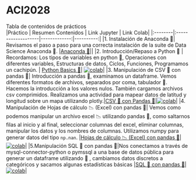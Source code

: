 # ACI2028  
  
Tabla de contenidos de prácticos  
|Práctico | Resumen Contenidos | Link Jupyter | Link Colab|
|:--------|:-------------------|-------------:|----------:|
|1. Instalación de Anaconda :snake:| Revisamos el paso a paso para una correcta instalación de la suite de Data Science Anaconda :snake:. |[Anaconda :snake:](00_Anaconda/README.MD)|| 
|2. Introducción/Repaso a Python :snake: | Recordamos: Los tipos de variables en python :snake:, Operaciones con diferentes variables, Estructuras de datos, Ciclos, Funciones, Programamos un cachipún. |  [Python Basics :snake:](code/Clase_I_ACI2028.ipynb)| [![colab](https://colab.research.google.com/assets/colab-badge.svg)](https://colab.research.google.com/github/dtravisany/ACI2028/blob/main/code/Clase_I_ACI2028.ipynb)|
|3. Manipulación de CSV :page_facing_up: con pandas 🐼| Introducción a pandas 🐼, examinamos un dataframe. Vemos diferentes formatos de archivos, separados por coma, tabulador :page_facing_up:. Hacemos la introducción a los valores nulos. También cargamos archivos csv comprimidos. Realizamos una actividad para mapear datos de latitud y longitud sobre un mapa utilizando plotly.|[CSV :page_facing_up: con Pandas 🐼](code/clase_03_12_22_P1.ipynb)|[![colab](https://colab.research.google.com/assets/colab-badge.svg)](https://colab.research.google.com/github/dtravisany/ACI2028/blob/main/code/clase_03_12_22_P1.ipynb)|
|4. Manipulación de Hojas de cálculo :chart_with_downwards_trend: (Excel) con pandas 🐼| Vemos como podemos manipular un archivo excel :chart_with_downwards_trend: utilizando pandas 🐼, como saltarnos filas al inicio y al final, seleccionar columnas del excel, eliminar columnas, manipular los datos y los nombres de columnas. Utilizamos numpy para generar datos del tipo `np.nan`.  |[Hojas de cálculo  :chart_with_downwards_trend: (Excel) con pandas 🐼](code/clase_03_12_22_p2_excel.ipynb)|[![colab](https://colab.research.google.com/assets/colab-badge.svg)](https://colab.research.google.com/github/dtravisany/ACI2028/blob/main/code/clase_03_12_22_p2_excel.ipynb)|
|5.Manipulación SQL :minidisc: con pandas 🐼|Nos conectamos a través de mysql-connector-python o pymssql a una base de datos pública para generar un dataframe utilizando 🐼 , cambiamos datos discretos a categóricos y sacamos algunas estadísticas básicas |[SQL :minidisc: con pandas 🐼](code/clase_03_12_22_p3_sql.ipynb)|[![colab](https://colab.research.google.com/assets/colab-badge.svg)](https://colab.research.google.com/github/dtravisany/ACI2028/blob/main/code/clase_03_12_22_p3_sql.ipynb)|
